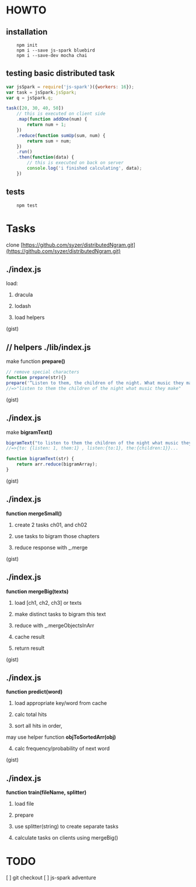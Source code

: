 HOWTO
=====

installation
------------

        npm init
        npm i --save js-spark bluebird
        npm i --save-dev mocha chai

testing basic distributed task
------------------------------

```js
var jsSpark = require('js-spark')({workers: 16});
var task = jsSpark.jsSpark;
var q = jsSpark.q;

task([20, 30, 40, 50])
    // this is executed on client side
    .map(function addOne(num) {
        return num + 1;
    })
    .reduce(function sumUp(sum, num) {
        return sum + num;
    })
    .run()
    .then(function(data) {
        // this is executed on back on server
        console.log('i finished calculating', data);
    })
```


tests
-----

        npm test



Tasks
=====
clone [https://github.com/syzer/distributedNgram.git](https://github.com/syzer/distributedNgram.git)


./index.js
----------
load:

1. dracula

2. lodash

3. load helpers

(gist)


// helpers
./lib/index.js
--------------
make function **prepare()**

```js
// remove special characters
function prepare(str){}
prepare('“Listen to them, the children of the night. What music they make!”')
//=>"listen to them the children of the night what music they make"
```

(gist)


./index.js
--------------
make **bigramText()**

```js
bigramText("to listen to them the children of the night what music they make");
//=>{to: {listen: 1, them:1} , listen:{to:1}, the:{children:1}}...
```








```js
function bigramText(str) {
    return arr.reduce(bigramArray);
}
```
(gist)



./index.js
----------
**function mergeSmall()**

1. create 2 tasks ch01, and ch02

2. use tasks to bigram those chapters

3. reduce response with _.merge

(gist)


./index.js
----------
**function mergeBig(texts)**

1. load [ch1, ch2, ch3] or texts

2. make distinct tasks to bigram this text

3. reduce with _.mergeObjectsInArr

4. cache result

5. return result

(gist)


./index.js
----------
**function predict(word)**
1. load appropriate key/word from cache

2. calc total hits

3. sort all hits in order,

may use helper function **objToSortedArr(obj)**

4. calc frequency/probability of next word

(gist)



./index.js
----------
**function train(fileName, splitter)**

1. load file

2. prepare

3. use splitter(string) to create separate tasks

4. calculate tasks on clients using mergeBig()







TODO
====
[ ] git checkout
[ ] js-spark adventure

